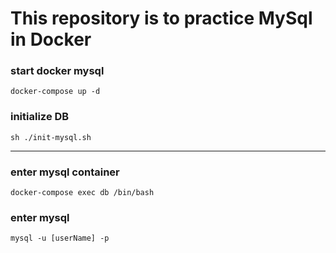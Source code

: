 # This repository is to practice MySql in Docker

### start docker mysql
```
docker-compose up -d
```

### initialize DB
```
sh ./init-mysql.sh
```

----


### enter mysql container
```
docker-compose exec db /bin/bash
```
### enter mysql
```
mysql -u [userName] -p
```
